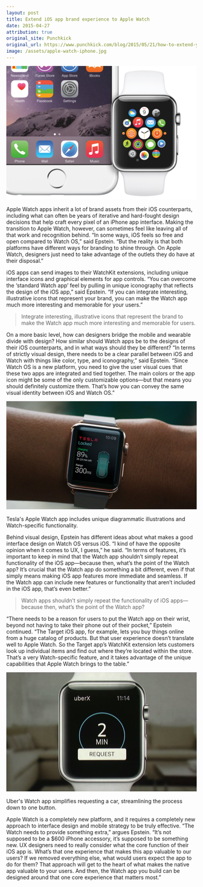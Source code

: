 ```yaml
---
layout: post
title: Extend iOS app brand experience to Apple Watch
date: 2015-04-27
attribution: true
original_site: Punchkick
original_url: https://www.punchkick.com/blog/2015/05/21/how-to-extend-your-ios-app-brand-experience-to-apple-watch
image: /assets/apple-watch-iphone.jpg
---
```

![](/assets/apple-watch-iphone.jpg)

Apple Watch apps inherit a lot of brand assets from their iOS counterparts, including what can often be years of iterative and hard-fought design decisions that help craft every pixel of an iPhone app interface. Making the transition to Apple Watch, however, can sometimes feel like leaving all of that work and recognition behind. “In some ways, iOS feels so free and open compared to Watch OS,” said Epstein. “But the reality is that both platforms have different ways for branding to shine through. On Apple Watch, designers just need to take advantage of the outlets they do have at their disposal.”

iOS apps can send images to their WatchKit extensions, including unique interface icons and graphical elements for app controls. “You can overcome the ‘standard Watch app’ feel by pulling in unique iconography that reflects the design of the iOS app,” said Epstein. “If you can integrate interesting, illustrative icons that represent your brand, you can make the Watch app much more interesting and memorable for your users.”

> Integrate interesting, illustrative icons that represent the brand to make the Watch app much more interesting and memorable for users.

On a more basic level, how can designers bridge the mobile and wearable divide with design? How similar should Watch apps be to the designs of their iOS counterparts, and in what ways should they be different? “In terms of strictly visual design, there needs to be a clear parallel between iOS and Watch with things like color, type, and iconography,” said Epstein. “Since Watch OS is a new platform, you need to give the user visual cues that these two apps are integrated and tied together. The main colors or the app icon might be some of the only customizable options—but that means you should definitely customize them. That’s how you can convey the same visual identity between iOS and Watch OS.”

![](/assets/tesla-apple-watch.png)
<div class="caption">Tesla's Apple Watch app includes unique diagrammatic illustrations and Watch-specific functionality.</div>

Behind visual design, Epstein has different ideas about what makes a good interface design on Watch OS versus iOS. “I kind of have the opposite opinion when it comes to UX, I guess,” he said. “In terms of features, it’s important to keep in mind that the Watch app shouldn’t simply repeat functionality of the iOS app—because then, what’s the point of the Watch app? It’s crucial that the Watch app do something a bit different, even if that simply means making iOS app features more immediate and seamless. If the Watch app can include new features or functionality that aren’t included in the iOS app, that’s even better.”

> Watch apps shouldn’t simply repeat the functionality of iOS apps—because then, what’s the point of the Watch app?

“There needs to be a reason for users to put the Watch app on their wrist, beyond not having to take their phone out of their pocket,” Epstein continued. “The Target iOS app, for example, lets you buy things online from a huge catalog of products. But that user experience doesn’t translate well to Apple Watch. So the Target app’s WatchKit extension lets customers look up individual items and find out where they’re located within the store. That’s a very Watch-specific feature, and it takes advantage of the unique capabilities that Apple Watch brings to the table.”

![](/assets/uber-apple-watch.png)
<div class="caption">Uber's Watch app simplifies requesting a car, streamlining the process down to one button.</div>

Apple Watch is a completely new platform, and it requires a completely new approach to interface design and mobile strategy to be truly effective. “The Watch needs to provide something extra,” argues Epstein. “It’s not supposed to be a $600 iPhone accessory, it’s supposed to be something new. UX designers need to really consider what the core function of their iOS app is. What’s that one experience that makes this app valuable to our users? If we removed everything else, what would users expect the app to do for them? That approach will get to the heart of what makes the native app valuable to your users. And then, the Watch app you build can be designed around that one core experience that matters most.”